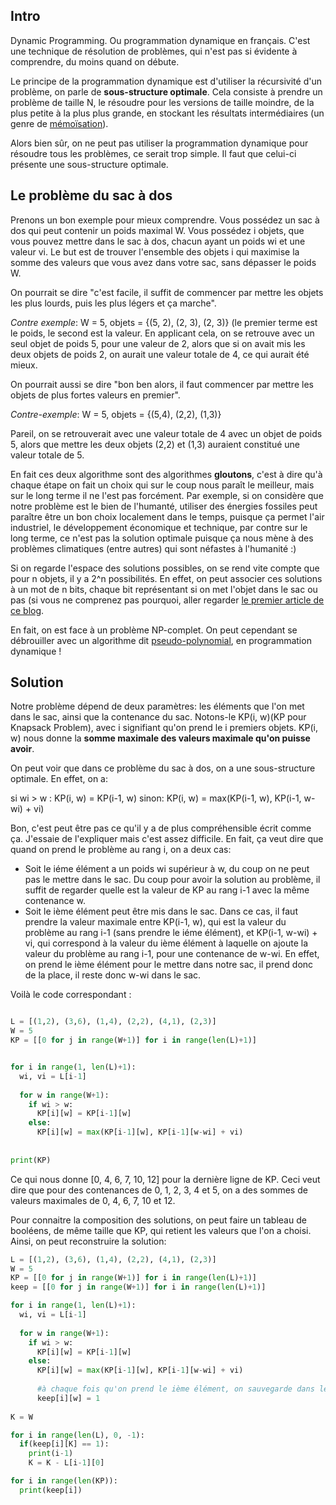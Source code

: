 ## Intro
Dynamic Programming. Ou programmation dynamique en français. C'est une technique de résolution de problèmes, qui n'est pas si évidente 
à comprendre, du moins quand on débute. 

Le principe de la programmation dynamique est d'utiliser la récursivité d'un problème, on parle de **sous-structure optimale**.
Cela consiste à prendre un problème de taille N, le résoudre pour les versions de taille moindre, de la plus petite à la plus plus grande,
en stockant les résultats intermédiaires (un genre de [mémoïsation](https://fr.wikipedia.org/wiki/M%C3%A9mo%C3%AFsation)).

Alors bien sûr, on ne peut pas utiliser la programmation dynamique pour résoudre tous les problèmes, ce serait trop simple. Il faut
que celui-ci présente une sous-structure optimale.

## Le problème du sac à dos
Prenons un bon exemple pour mieux comprendre. Vous possédez un sac à dos qui peut contenir un poids maximal W. Vous possédez i objets, que vous pouvez mettre dans le sac à dos, chacun ayant un poids wi et une valeur vi. Le but est de trouver l'ensemble des objets i qui maximise la somme des valeurs que vous avez dans votre sac, sans dépasser le poids W.  

On pourrait se dire "c'est facile, il suffit de commencer par mettre les objets les plus lourds, puis les plus légers et ça marche".  

*Contre exemple*: W = 5, objets = {(5, 2), (2, 3), (2, 3)} (le premier terme est le poids, le second est la valeur.
En applicant cela, on se retrouve avec un seul objet de poids 5, pour une valeur de 2, alors que si on avait mis les deux objets de poids 2, on aurait une valeur totale de 4, ce qui aurait été mieux.

On pourrait aussi se dire "bon ben alors, il faut commencer par mettre les objets de plus fortes valeurs en premier".
    
*Contre-exemple*: W = 5, objets = {(5,4), (2,2), (1,3)}

Pareil, on se retrouverait avec une valeur totale de 4 avec un objet de poids 5, alors que mettre les deux objets (2,2) et (1,3) auraient constitué une valeur totale de 5.

En fait ces deux algorithme sont des algorithmes **gloutons**, c'est à dire qu'à chaque étape on fait un choix qui sur le coup nous 
paraît le meilleur, mais sur le long terme il ne l'est pas forcément. Par exemple, si on considère que notre problème est le bien de l'humanté, utiliser des énergies fossiles peut paraître être un bon choix localement dans le temps, puisque ça permet l'air industriel, le développement économique et technique, par contre sur le long terme, ce n'est pas la solution optimale puisque ça nous mène à des problèmes climatiques (entre autres) qui sont néfastes à l'humanité :)

Si on regarde l'espace des solutions possibles, on se rend vite compte que pour n objets, il y a 2^n possibilités. En effet, on peut associer ces solutions à un mot de n bits, chaque bit représentant si on met l'objet dans le sac ou pas (si vous ne comprenez pas pourquoi, aller regarder [le premier article de ce blog](http://vulgairedev.fr/blog/article/2-puissance-n).

En fait, on est face à un problème NP-complet. On peut cependant se débrouiller avec un algorithme dit [pseudo-polynomial](https://en.wikipedia.org/wiki/Pseudo-polynomial_time), en 
programmation dynamique !

## Solution

Notre problème dépend de deux paramètres: les éléments que l'on met dans le sac, ainsi que la contenance du sac. Notons-le KP(i, w)(KP pour Knapsack Problem), avec i signifiant qu'on prend le i premiers objets. KP(i, w) nous donne la **somme maximale des valeurs maximale qu'on puisse avoir**.

On peut voir que dans ce problème du sac à dos, on a une sous-structure optimale.
En effet, on a:

si wi > w : KP(i, w) = KP(i-1, w)
sinon: KP(i, w) = max(KP(i-1, w), KP(i-1, w-wi) + vi) 

Bon, c'est peut être pas ce qu'il y a de plus compréhensible écrit comme ça. J'essaie de l'expliquer mais c'est assez difficile.
En fait, ça veut dire que quand on prend le problème au rang i, on a deux cas:
- Soit le iéme élément a un poids wi supérieur à w, du coup on ne peut pas le mettre dans le sac. Du coup pour avoir la solution au problème, il suffit de regarder quelle est la valeur de KP au rang i-1 avec la même contenance w.
- Soit le ième élément peut être mis dans le sac. Dans ce cas, il faut prendre la valeur maximale entre KP(i-1, w), qui est la valeur du problème au rang i-1 (sans prendre le iéme élément), et KP(i-1, w-wi) + vi, qui correspond à la valeur du ième élément à laquelle on ajoute la valeur du problème au rang i-1, pour une contenance de w-wi. En effet, on prend le ième élément pour le mettre dans notre sac, il prend donc de la place, il reste donc w-wi dans le sac.

Voilà le code correspondant :

``` python

L = [(1,2), (3,6), (1,4), (2,2), (4,1), (2,3)]
W = 5
KP = [[0 for j in range(W+1)] for i in range(len(L)+1)]


for i in range(1, len(L)+1):
  wi, vi = L[i-1]
  
  for w in range(W+1):
    if wi > w:
      KP[i][w] = KP[i-1][w]
    else:
      KP[i][w] = max(KP[i-1][w], KP[i-1][w-wi] + vi)
      
  
print(KP)

```
Ce qui nous donne [0, 4, 6, 7, 10, 12] pour la dernière ligne de KP. Ceci veut dire que pour des contenances de 0, 1, 2, 3, 4 et 5, on a des sommes de valeurs maximales de 0, 4, 6, 7, 10 et 12.

Pour connaitre la composition des solutions, on peut faire un tableau de booléens, de même taille que KP, qui retient les valeurs que l'on a choisi. Ainsi, on peut reconstruire la solution:

``` python
L = [(1,2), (3,6), (1,4), (2,2), (4,1), (2,3)]
W = 5
KP = [[0 for j in range(W+1)] for i in range(len(L)+1)]
keep = [[0 for j in range(W+1)] for i in range(len(L)+1)]

for i in range(1, len(L)+1):
  wi, vi = L[i-1]
  
  for w in range(W+1):
    if wi > w:
      KP[i][w] = KP[i-1][w]
    else:
      KP[i][w] = max(KP[i-1][w], KP[i-1][w-wi] + vi)
      
      #à chaque fois qu'on prend le ième élément, on sauvegarde dans le tableau keep
      keep[i][w] = 1
      
K = W

for i in range(len(L), 0, -1):
  if(keep[i][K] == 1):
    print(i-1)
    K = K - L[i-1][0]

for i in range(len(KP)):
  print(keep[i])
```






